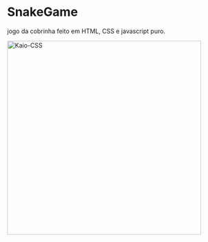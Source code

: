 # SnakeGame
jogo da cobrinha feito em HTML, CSS e javascript puro.

 <img align="center" alt="Kaio-CSS" height="450" src="https://github.com/KaioGabrielSouzaRozini/SnakeGame/assets/110106110/48b5e02a-bc77-48ba-bac8-e8192ad21bc4">

